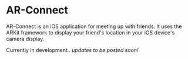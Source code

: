 # AR-Connect

AR-Connect is an iOS application for meeting up with friends. It uses the
ARKit framework to display your friend's location in your iOS device's camera display.

Currently in development.. *updates to be posted soon!*
